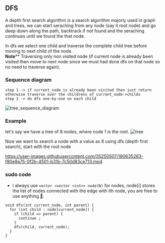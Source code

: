## DFS
A depth first search algorithm is a search algorithm majorly used in graph and trees, we can start seraching from any node (say it root node) and go deep down along the path, backtrack if not found and the seraching continues until we found the that node.

In dfs we select one child and traverse the complete child tree before moving to next child of the node.<br />
**Note**** Traversing only non visited node (if current node is already been visited then move to next node since we must had done dfs on that node so no need to traverse again). 

### Sequence diagram
```
step 1 -> if current_node is already been visited then just return otherwise traverse over the childrens of current_node->childs
step 2 -> do dfs one-by-one on each child
```
![tree_sequence_diagram](https://user-images.githubusercontent.com/35250507/180637909-79cedb37-aec9-4ae0-b730-3e62bf054bf2.png)

### Example
let's say we have a tree of 8 nodes, where node 1 is the root.
![tree](https://user-images.githubusercontent.com/35250507/180635107-3de1a9ef-a212-4347-af39-3c02622e89f2.png)

Now we want to search a node with a value as 8 using dfs (depth first search), start with the root node


https://user-images.githubusercontent.com/35250507/180635263-f90e9a75-0f2b-4501-b31b-7c50d83ce713.mp4

### sudo code
- I always use `vector <vector <int>> node(N)` for nodes, node[i] stores the list of nodes connected with the edge with ith node, you are free to use anything 🙂.

```
void dfs(int current_node, int parent) {
  for (int child : node[current_node]) {
    if (child == parent) {
      continue ;
    }
    dfs(child, current_node);
  }
}
```
